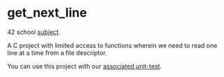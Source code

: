 # get_next_line

42 school [subject](https://cdn.intra.42.fr/pdf/pdf/13322/en.subject.pdf).

A C project with limited access to functions wherein we need to read one line at a time from a file descriptor.

You can use this project with our [associated unit-test](https://github.com/artainmo/get_next_line-unittest).
